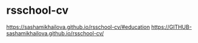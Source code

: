# rsschool-cv
https://sashamikhailova.github.io/rsschool-cv/#education
https://GITHUB-sashamikhailova.github.io/rsschool-cv/
